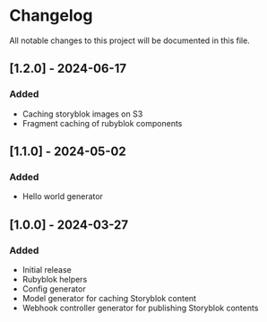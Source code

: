# Changelog

All notable changes to this project will be documented in this file.

## [1.2.0] - 2024-06-17

### Added
- Caching storyblok images on S3
- Fragment caching of rubyblok components

## [1.1.0] - 2024-05-02

### Added
- Hello world generator

## [1.0.0] - 2024-03-27

### Added
- Initial release
- Rubyblok helpers
- Config generator
- Model generator for caching Storyblok content
- Webhook controller generator for publishing Storyblok contents